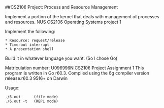 ##CS2106 Project: Process and Resource Management

Implement a portion of the kernel that deals with management of processes and resources. NUS CS2106 Operating Systems project 1

Implement the following:

```* Process: create/destroy
* Resource: request/release
* Time-out interrupt
* A presentation shell
```

Build it in whatever language you want. (So I chose Go)

Matriculation number: U096996N
CS2106 Project Assignment 1
This program is written in Go r60.3.
Compiled using the 6g compiler version release.r60.3 9516+ on Darwin

Usage:

	./6.out      (file mode)
	./6.out -t   (REPL mode)